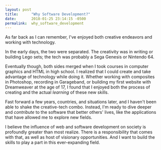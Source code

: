 ```yaml
---
layout: post
title:      "Why Software Development?"
date:       2018-01-25 23:14:15 -0500
permalink:  why_software_development
---
```



As far back as I can remember, I've enjoyed both creative endeavors and working with technology.

In the early days, the two were separated. The creativity was in writing or building Lego sets; the tech was probably a Sega Genesis or Nintendo 64.

Eventually though, both sides merged when I took courses in computer graphics and HTML in high school. I realized that I could create and take advantage of technology while doing it. Whether working with composites in Photoshop, recording in Garageband, or building my first website with Dreamweaver at the age of 17, I found that I enjoyed both the process of creating and the actual *learning* of these new skills.

Fast forward a few years, countries, and situations later, and I haven't been able to shake the creative-tech combo. Instead, I'm ready to dive deeper and *contribute* to the software that better others' lives, like the applications that have allowed me to explore new fields.

I believe the influence of web and software development on society is profoundly greater than most realize. There is a responsibility that comes with that, as well as host of visionary opportunities. And I want to build the skills to play a part in this ever-expanding field.
